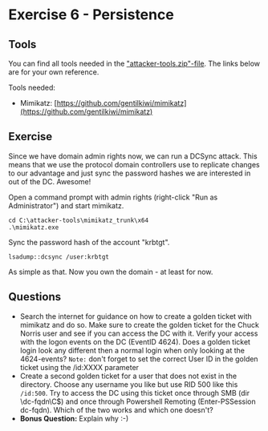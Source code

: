 # Exercise 6 - Persistence

## Tools

You can find all tools needed in the ["attacker-tools.zip"-file](../exercises/attacker-tools). The links below are for your own reference.

Tools needed:

- Mimikatz: [https://github.com/gentilkiwi/mimikatz](https://github.com/gentilkiwi/mimikatz)

## Exercise

Since we have domain admin rights now, we can run a DCSync attack. This means that we use the protocol domain controllers use to replicate changes to our advantage and just sync the password hashes we are interested in out of the DC. Awesome!

Open a command prompt with admin rights (right-click "Run as Administrator") and start mimikatz.

```
cd C:\attacker-tools\mimikatz_trunk\x64
.\mimikatz.exe 
```

Sync the password hash of the account "krbtgt".

```
lsadump::dcsync /user:krbtgt
```

As simple as that. Now you own the domain - at least for now.

## Questions

 - Search the internet for guidance on how to create a golden ticket with mimikatz and do so. Make sure to create the golden ticket for the Chuck Norris user and see if you can access the DC with it. Verify your access with the logon events on the DC (EventID 4624). Does a golden ticket login look any different then a normal login when only looking at the 4624-events? `Note:` don't forget to set the correct User ID in the golden ticket using the /id:XXXX parameter
 - Create a second golden ticket for a user that does not exist in the directory. Choose any username you like but use RID 500 like this `/id:500`. Try to access the DC using this ticket once through SMB (dir \\dc-fqdn\C$) and once through Powershell Remoting (Enter-PSSession dc-fqdn). Which of the two works and which one doesn't? 
 - **Bonus Question:** Explain why :-)
